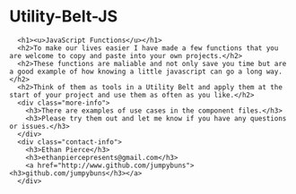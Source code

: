 # Utility-Belt-JS

      <h1><u>JavaScript Functions</u></h1>
      <h2>To make our lives easier I have made a few functions that you are welcome to copy and paste into your own projects.</h2>
      <h2>These functions are maliable and not only save you time but are a good example of how knowing a little javascript can go a long way.</h2>
      <h2>Think of them as tools in a Utility Belt and apply them at the start of your project and use them as often as you like.</h2>
      <div class="more-info">
        <h3>There are examples of use cases in the component files.</h3>
        <h3>Please try them out and let me know if you have any questions or issues.</h3>
      </div>
      <div class="contact-info">
        <h3>Ethan Pierce</h3>
        <h3>ethanpiercepresents@gmail.com</h3>
        <a href="http://www.github.com/jumpybuns"><h3>github.com/jumpybuns</h3></a>
      </div>
